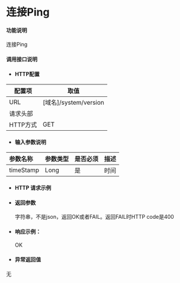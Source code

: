 # 连接Ping

#### 功能说明
连接Ping


#### 调用接口说明

* #### HTTP配置

| 配置项 | 取值 |
| --- | --- |
| URL | \[域名\]/system/version |
| 请求头部 |  |
| HTTP方式 | GET |

* #### 输入参数说明

| 参数名称 | 参数类型 | 是否必须 | 描述 |
| :--- | :--- | :--- | :--- |
| timeStamp| Long| 是 | 时间 |


* #### HTTP 请求示例
* #### 返回参数

  字符串，不是json，返回OK或者FAIL。返回FAIL时HTTP code是400

* #### 响应示例：

  OK

* #### 异常返回值
无



